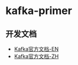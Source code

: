 # kafka-primer


## 开发文档
* [Kafka官方文档-EN](http://kafka.apache.org/documentation/)
* [Kafka官方文档-ZH](http://kafka.apachecn.org/documentation.html)








































